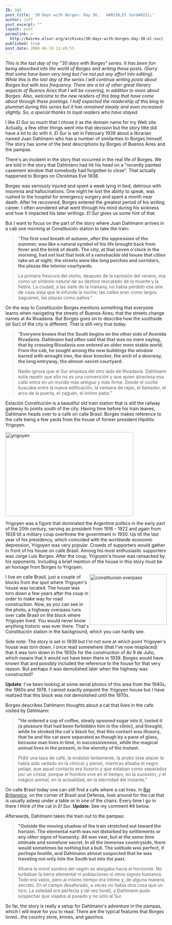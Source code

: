 ```yaml
---
ID: 185
post_title: '30 Days with Borges: Day 30,   &#8220;El Sur&#8221;'
author: Jeff
post_excerpt: ""
layout: post
permalink: >
  http://baires.elsur.org/archives/30-days-with-borges-day-30-el-sur/
published: true
post_date: 2006-06-19 11:49:53
---
```

<em>This is the last day of my "30 days with Borges" series. It has been fun  being absorbed into the world of Borges and writing these posts. (Sorry that some have been very long but I've not put any effort into editing).  While this is the last day of the series I will continue writing posts about Borges but with less frequency. There are a lot of other great literary aspects of Buenos Aires that I will be covering,  in addition to more about Borges. Also, welcome to the new readers of this blog that have come about through these postings.  I half expected the readership of this blog to plummet during this series but it has remained steady and even increased slightly. So, a special thanks to  loyal readers who have stayed.</em>


I like <em>El Sur</em> so much that I chose it as the domain name for my Web site. Actually, a few other things went into that decision but the story title did have a lot to do with it. <em>El Sur</em> is set in February 1939 about a librarian named Juan Dahlmann who has a number of similarities to Borges himself. The story has some of the best descriptions by Borges of Buenos Aires and the pampas.

There's an incident in the story that occurred in the real life of Borges. We are told in the story that Dahlmann had hit his head on a "recently painted casement window that somebody had forgotten to close". That actually happened to Borges on Christmas Eve 1938. 

Borges was seriously injured and spent a week lying in bed, delirious with insomnia and hallucinations. One night he lost the ability to speak, was rushed to the hospital for emergency surgery and spent a month near death. After he recovered, Borges entered the greatest period of his writing career. I often wondered what went through his mind during his sickness and how it impacted his later writings. <em>El Sur</em> gives us some hint of that.

But I want to focus on the part of the story where Juan Dahlmann arrives in a cab one morning   at Constitución station to take the train:

<blockquote>
"<b>The first cool breath of autumn, after the oppression of the summer, was like a natural symbol of his life brought back from fever and the brink of death. The city, at that seven o'clock in the morning, had not lost that look of a ramshackle old house that cities take on at night; the streets were like long porches and corridors, the plazas like interior courtyards.</b>

La primera frescura del oto&#241;o, después de la opresión del verano, era como un símbolo natural de su destino rescatado de la muerte y la fiebre. La ciudad, a las siete de la ma&#241;ana, no había perdido ese aire de casa vieja que le infunde la noche; las calles eran como largos zaguanes, las plazas como patios."
</blockquote>

On the way to Constitución Borges mentions something that everyone learns when navigating the streets of Buenos Aires, that the streets change names at Av Rivadavia. But Borges goes on to describe how the southside (el Sur) of the city is different. That is still very true today.

<blockquote>
"<b>Everyone knows that the South begins on the other side of Avenida Rivadavia. Dahlmann had often said that that was no mere saying, that by crossing Rivadavia one entered an older more stable world. From the cab, he sought among the new buildings the window barred with wrought iron, the door knocker, the arch of a doorway, the long entryway, the almost-secret courtyard.</b>

Nadie ignora que el Sur empieza del otro lado de Rivadavia. Dahlmann solía repetir que ello no es una convención y que quien atraviesa esa calle entra en un mundo más antiguo y más firme. Desde el coche buscaba entre la nueva edificación, la ventana de rejas, el llamador, el arco de la puerta, el zaguán, el íntimo patio."
</blockquote>

Estación Constitución is a beautiful old train station that is still the railway gateway to points south of the city. Having time before his train leaves, Dahlmann heads over to a cafe on calle Brasil. Borges makes reference to the cafe being a few yards from the house of former president Hipólito Yrigoyen. 

<img src="http://baires.elsur.org/wp-content/uploads/2006/06/yrigoyen.png" alt="yrigoyen" width="400" height="261" class="alignnone size-full wp-image-1683" />

Yrigoyen was a   figure that dominated the Argentine politics in the early part of the 20th century, serving as president from 1916 - 1922 and again from 1928 till a  military coup overthrew the government in 1930.  Up till the last year of his presidency, which coincided with the worldwide economic depression, Yrigoyen was very popular. Crowds of supporters would gather in front of his house on calle Brasil. Among his most enthusiastic supporters was Jorge Luis Borges. After the coup, Yrigoyen's house was ransacked by his opponents. Including a brief mention of the house in this story must be an homage from Borges to Yrigoyen. 

<a href="http://www.flickr.com/photos/jeffbarry/170916303/" title="Photo Sharing"><img src="http://static.flickr.com/64/170916303_631323e7c2_m.jpg" width="240" height="158" alt="constitucion overpass"  align="right"/></a>I live on calle Brasil, just a couple of blocks from the spot where Yrigoyen's house was located. The house was   torn down a few years after the coup in order to make way for road construction. Now, as you can see in the photo, a highway overpass runs over calle Brasil on the block where Yrigoyen lived. You would never know anything historic was ever there. That's Constitución station in the background, which you can hardly see.  

Side note: The story is set in 1939 but I'm not sure at which point Yrigoyen's house was torn down. I once read somewhere (that I've now misplaced) that it was torn down in the 1930s for the construction of Av 9 de Julio, which means that it would not have been there in 1939. Borges would have known that and possibly included the reference to the house for that very reason. But perhaps it was demolished later when the highway was constructed? 

<strong>Update</strong>: I've been looking at some aerial photos of this area from the 1940s, the 1960s and 1978. I cannot exactly pinpoint the Yrigoyen house but I have realized that this block was not demolished until the 1970s. 

 Borges describes Dahlmann thoughts about a cat that lives in the cafe visited by  Dahlmann: 
 
 <blockquote>

 <b>"He ordered a cup of coffee, slowly spooned sugar into it, tasted it (a pleasure that had been forbidden him in the clinic), and thought, while he stroked the cat's black fur, that this contact was illusory, that he and the cat were separated as though by a pane of glass, because man lives in time, in successiveness, while the magical animal lives in the present, in the eternity of the instant.</b>

Pidió una taza de café, la endulzó lentamente, la probó (ese placer le había sido vedado en la clínica) y pensó, mientras alisaba el negro pelaje, que aquel contacto era ilusorio y que estaban como separados por un cristal, porque el hombre vive en el tiempo, en la sucesión, y el mágico animal, en la actualidad, en la eternidad del instante."


</blockquote>


On calle Brasil today one can still find a cafe where a cat lives.  In <a a href="http://www.barbritanico.com.ar/">Bar Britannico</a>, on the corner of Brasil and Defensa, look around for the cat that is usually asleep under a table or in one of the chairs. Every time I go in there I think of the cat in <em>El Sur</em>. <strong>Update</strong>: See my comment #4 below.


Afterwards, Dahlmann takes the train out to the pampas:

 <blockquote>

<b>"Outside the moving shadow of the train stretched out toward the horizon. The elemental earth was not disturbed by settlements or any other signs of humanity. All was vast, but at the same time intimate and somehow secret. In all the immense countryside, there would sometimes be nothing but a bull. The solitude was perfect, if perhaps hostile, and Dahlmann almost suspected that he was traveling not only into the South but into the past.</b>

Afuera la móvil sombra del vagón se alargaba hacia el horizonte. No turbaban la tierra elemental ni poblaciones ni otros signos humanos. Todo era vasto, pero al mismo tiempo era íntimo y, de alguna manera, secreto. En el campo desaforado, a veces no había otra cosa que un toro. La soledad era perfecta y tal vez hostil, y Dahlmann pudo sospechar que viajaba al pasado y no sólo al Sur. 

 </blockquote>


So far, the story is really a setup for Dahlmann's adventure in the pampas, which I will leave for you to read. There are the typical features that Borges loved...the country store, knives, and gauchos.
